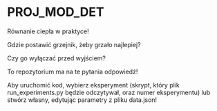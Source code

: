 # PROJ_MOD_DET

Równanie ciepła w praktyce!

Gdzie postawić grzejnik, żeby grzało najlepiej?

Czy go wyłączać przed wyjściem?

To repozytorium ma na te pytania odpowiedź!

Aby uruchomić kod, wybierz eksperyment (skrypt, który plik run_experiments.py będzie odczytywał, oraz numer eksperymentu) lub stwórz własny, edytując parametry z pliku data.json!
